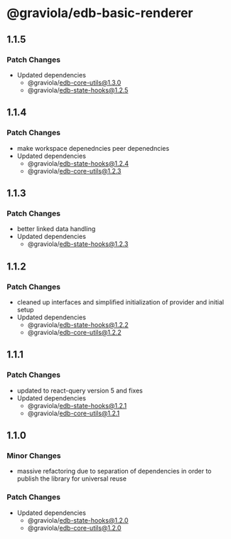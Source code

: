 # @graviola/edb-basic-renderer

## 1.1.5

### Patch Changes

- Updated dependencies
  - @graviola/edb-core-utils@1.3.0
  - @graviola/edb-state-hooks@1.2.5

## 1.1.4

### Patch Changes

- make workspace depenedncies peer depenedncies
- Updated dependencies
  - @graviola/edb-state-hooks@1.2.4
  - @graviola/edb-core-utils@1.2.3

## 1.1.3

### Patch Changes

- better linked data handling
- Updated dependencies
  - @graviola/edb-state-hooks@1.2.3

## 1.1.2

### Patch Changes

- cleaned up interfaces and simplified initialization of provider and initial setup
- Updated dependencies
  - @graviola/edb-state-hooks@1.2.2
  - @graviola/edb-core-utils@1.2.2

## 1.1.1

### Patch Changes

- updated to react-query version 5 and fixes
- Updated dependencies
  - @graviola/edb-state-hooks@1.2.1
  - @graviola/edb-core-utils@1.2.1

## 1.1.0

### Minor Changes

- massive refactoring due to separation of dependencies in order to publish the library for universal reuse

### Patch Changes

- Updated dependencies
  - @graviola/edb-state-hooks@1.2.0
  - @graviola/edb-core-utils@1.2.0
